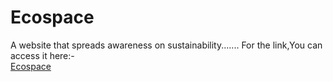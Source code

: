 # Ecospace
A website that spreads awareness on sustainability.......
For the link,You can access it here:- <br>
<a href="https://praneet3105.github.io/Ecospace/">Ecospace</a>
